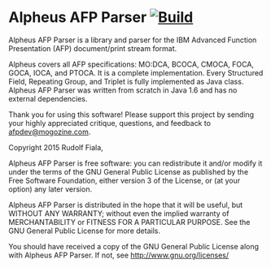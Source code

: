 # Alpheus AFP Parser [![Build](https://travis-ci.org/michaelknigge/alpheusafpparser.svg?branch=enhancements)](https://travis-ci.org/michaelknigge/alpheusafpparser)

Alpheus AFP Parser is a library and parser for the IBM Advanced Function Presentation (AFP) 
document/print stream format.

Alpheus covers all AFP specifications: MO:DCA, BCOCA, CMOCA, FOCA, GOCA, IOCA, and PTOCA.
It is a complete implementation. Every Structured Field, Repeating Group, and Triplet is fully implemented as Java class.
Alpheus AFP Parser was written from scratch in Java 1.6 and has no external dependencies.

Thank you for using this software!
Please support this project by sending your highly appreciated critique, questions, and feedback to afpdev@mogozine.com.


Copyright 2015 Rudolf Fiala, 

Alpheus AFP Parser is free software: you can redistribute it and/or modify
it under the terms of the GNU General Public License as published by
the Free Software Foundation, either version 3 of the License, or
(at your option) any later version.

Alpheus AFP Parser is distributed in the hope that it will be useful,
but WITHOUT ANY WARRANTY; without even the implied warranty of
MERCHANTABILITY or FITNESS FOR A PARTICULAR PURPOSE.  See the
GNU General Public License for more details.

You should have received a copy of the GNU General Public License
along with Alpheus AFP Parser.  If not, see <http://www.gnu.org/licenses/>
